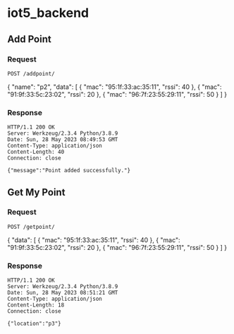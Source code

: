# iot5_backend


## Add Point

### Request

`POST /addpoint/`

{
  "name": "p2",
  "data": [
    {
      "mac": "95:1f:33:ac:35:11",
      "rssi": 40
    },
    {
      "mac": "91:9f:33:5c:23:02",
      "rssi": 20
    },
    {
      "mac": "96:7f:23:55:29:11",
      "rssi": 50
    }
  ]
}


### Response

    HTTP/1.1 200 OK
    Server: Werkzeug/2.3.4 Python/3.8.9
    Date: Sun, 28 May 2023 08:49:53 GMT
    Content-Type: application/json
    Content-Length: 40
    Connection: close

    {"message":"Point added successfully."}



## Get My Point

### Request

`POST /getpoint/`

{
  "data": [
    {
      "mac": "95:1f:33:ac:35:11",
      "rssi": 40
    },
    {
      "mac": "91:9f:33:5c:23:02",
      "rssi": 20
    },
    {
      "mac": "96:7f:23:55:29:11",
      "rssi": 50
    }
  ]
}

### Response

    HTTP/1.1 200 OK
    Server: Werkzeug/2.3.4 Python/3.8.9
    Date: Sun, 28 May 2023 08:51:21 GMT
    Content-Type: application/json
    Content-Length: 18
    Connection: close

    {"location":"p3"}

